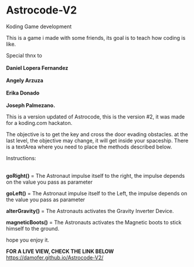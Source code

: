 # Astrocode-V2
Koding Game development

This is a game i made with some friends, its goal is to teach how coding is like.

Special thnx to <br></br>
<b>Daniel Lopera Fernandez</b><br></br>
<b>Angely Arzuza</b><br></br>
<b>Erika Donado</b><br></br>
<b>Joseph Palmezano.</b>

This is a version updated of Astrocode, this is the version #2, it was made for a koding.com hackaton.


The objective is to get the key and cross the door evading obstacles.
at the last level, the objective may change, it will get inside your spaceship.
There is a textArea where you need to place the methods described below.

Instructions:<br></br>

<b>goRight()</b> = The Astronaut impulse itself to the right, the impulse depends on the value you pass as parameter

<b>goLeft()</b> = The Astronaut impulse itself to the Left, the impulse depends on the value you pass as parameter

<b>alterGravity()</b> = The Astronauts activates the Gravity Inverter Device.

<b>magneticBoots()</b> = The Astronauts activates the Magnetic boots to stick himself to the ground.

hope you enjoy it.


<b>FOR A LIVE VIEW, CHECK THE LINK BELOW</b><br>
https://damofer.github.io/Astrocode-V2/
